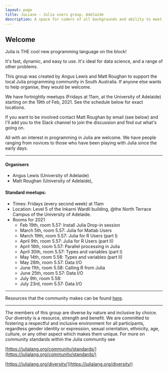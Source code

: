 ```yaml
---
layout: page
title: JuLiase - Julia users group, Adelaide
description: A space for coders of all backgrounds and ability to meet and discuss Julia.
---
```

## Welcome 

Julia is THE cool new programming language on the block!

It's fast, dynamic, and easy to use. It's ideal for data science, and a range of other problems.

This group was created by Angus Lewis and Matt Roughan to support the local Julia programming community in South Australia. If anyone else wants to help organise, they would be welcome.

We have fortnightly meetups (Fridays at 11am, at the University of Adelaide) starting on the 19th of Feb, 2021. See the schedule below for exact locations.

If you want to be involved contact Matt Roughan by email (see below) and I'll add you to the Slack channel to join the discussion and find out what's going on.

All with an interest in programming in Julia are welcome. We have people ranging from novices to those who have been playing with Julia since the early days.

---

#### Organisers
+ Angus Lewis (University of Adelaide)
+ Matt Roughan (University of Adelaide), 

#### Standard meetups: 
+ Times: Fridays (every second week) at 11am
+ Location: Level 5 of the Inkarni Wardli building, @the North Terrace Campus of the University of Adelaide.
+ Rooms for 2021
    + Feb 19th, room 5.57: Install Julia Drop-in session
    + March 5th, room 5.57: Julia for Matlab Users
    + March 19th, room 5.57: Julia for R Users  (part I)
    + April 9th, room 5.57: Julia for R Users (part II)
    + April 16th, room 5.57: Parallel processing in Julia
    + April 30th, room 5.57: Types and variables  (part I)
    + May 14th, room 5.58: Types and variables  (part II)
    + May 28th, room 5.57: Data I/O
    + June 11th, room 5.58: Calling R from Julia
    + June 25th, room 5.57: Data I/O
    + July 9th, room 5.58: 
    + July 23rd, room 5.57: Data I/O

---

Resources that the community makes can be found [here](https://angus-lewis.github.io/resources).

--- 

The members of this group are diverse by nature and inclusive by choice. Our diversity is a resource, strength and benefit. We are committed to fostering a respectful and inclusive environment for all participants, regardless  gender identity or expression, sexual orientation, ethnicity, age, culture, or any other aspect which makes them unique.
For more on community standards within the Julia community see

[https://julialang.org/community/standards/](https://julialang.org/community/standards/) 

[https://julialang.org/diversity/](https://julialang.org/diversity/)

